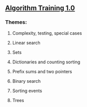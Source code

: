 ## [Algorithm Training 1.0](https://yandex.ru/yaintern/algorithm-training_2021?utm_campaign=journal&utm_content=17.05.2023&utm_medium=article&utm_source=academy_site)

### Themes:

1. Complexity, testing, special cases

2. Linear search

3. Sets

4. Dictionaries and counting sorting

5. Prefix sums and two pointers

6. Binary search

7. Sorting events

8. Trees
